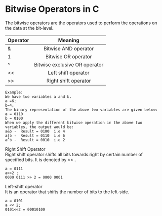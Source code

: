 # Bitwise Operators in C
The bitwise operators are the operators used to perform the operations on the data at the bit-level.

| Operator      | Meaning                     |
| ------------- |:-------------:              |
| &             |Bitwise AND operator         |
| 1             |Bitwise OR operator          |
| ^             |Bitwise exclusive OR operator|
| <<            |Left shift operator          |
| >>            |Right shift operator         |

    Example:
    We have two variables a and b. 
    a =6;  
    b=4;  
    The binary representation of the above two variables are given below:  
    a = 0110  
    b = 0100  
    When we apply the different bitwise operation in the above two variables, the output would be:  
    a&b -  Result = 0100  i.e 4 
    a|b -  Result = 0110  i.e 6 
    a^b -  Result = 0010  i.e 2 
    
Right Shift Operator <br>
Right shift operator shifts all bits towards right by certain number of specified bits. It is denoted by >> .

    a = 0111
    a>>2 ;  
    0000 0111 >> 2 = 0000 0001 
    
 Left-shift operator <br>
It is an operator that shifts the number of bits to the left-side.

    a = 0101  
    a << 2;  
    0101<<2 = 00010100 


